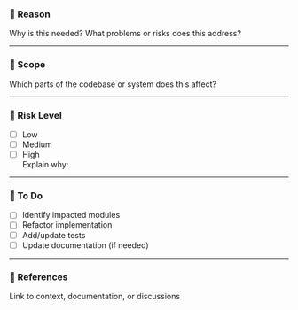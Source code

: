 ### 🤔 Reason
Why is this needed? What problems or risks does this address?

---

### 🎯 Scope
Which parts of the codebase or system does this affect?

---

### 🧪 Risk Level
- [ ] Low
- [ ] Medium
- [ ] High  
Explain why:

---

### 📝 To Do
- [ ] Identify impacted modules
- [ ] Refactor implementation
- [ ] Add/update tests
- [ ] Update documentation (if needed)

---

### 🔗 References
Link to context, documentation, or discussions
